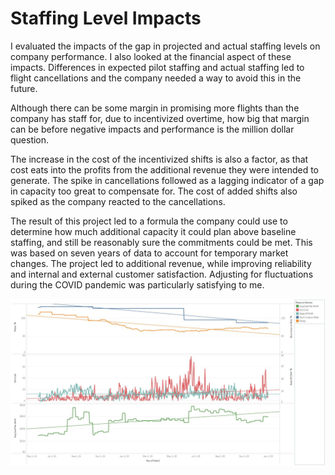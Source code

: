 # Staffing Level Impacts

I evaluated the impacts of the gap in projected and actual staffing levels on company performance. I also looked at the financial aspect of these impacts. Differences in expected pilot staffing and actual staffing led to flight cancellations and the company needed a way to avoid this in the future.

Although there can be some margin in promising more flights than the company has staff for, due to incentivized overtime, how big that margin can be before negative impacts and performance is the million dollar question.

The increase in the cost of the incentivized shifts is also a factor, as that cost eats into the profits from the additional revenue they were intended to generate. The spike in cancellations followed as a lagging indicator of a gap in capacity too great to compensate for. The cost of added shifts also spiked as the company reacted to the cancellations.

The result of this project led to a formula the company could use to determine how much additional  capacity it could plan above baseline staffing, and still be reasonably sure the commitments could be met. This was based on seven years of data to account for temporary market changes. The project led to additional revenue, while improving reliability and internal and external customer satisfaction. Adjusting for fluctuations during the COVID pandemic was particularly satisfying to me.

![](https://github.com/sfisher2277/Staffing-Levels/blob/main/images/Composite.JPG)
